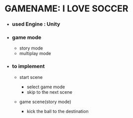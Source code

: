 # GAMENAME: I LOVE SOCCER
- ### used Engine : Unity

- ### game mode
  - story mode
  - multiplay mode

- ### to implement
  - start scene
    - select game mode
    - skip to the next scene

  - game scene(story mode)
    - kick the ball to the destination
  
